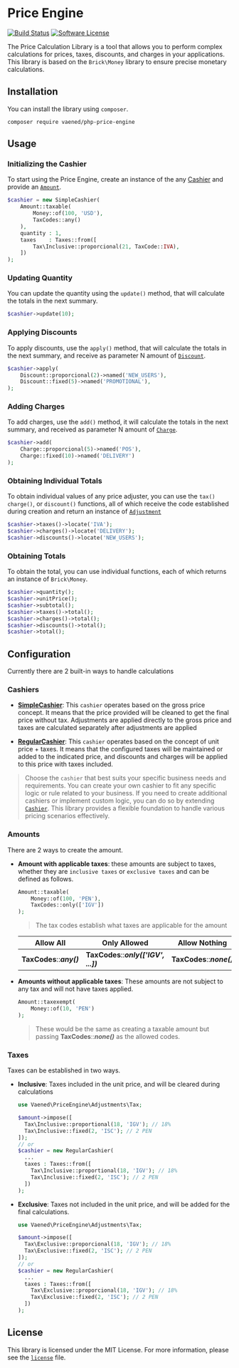 # Price Engine

[![Build Status](https://github.com/vaened/php-price-engine/actions/workflows/tests.yml/badge.svg)](https://github.com/vaened/php-price-engine/actions?query=workflow:Tests)
[![Software License](https://img.shields.io/badge/license-MIT-brightgreen.svg?style=flat-square)](license)

The Price Calculation Library is a tool that allows you to perform complex calculations for prices, taxes, discounts, and charges in your applications. This library is based on the `Brick\Money` library to ensure precise monetary calculations.

## Installation

You can install the library using `composer`.

```shell
composer require vaened/php-price-engine
```

## Usage

### Initializing the Cashier

To start using the Price Engine, create an instance of the any [Cashier](#configuration) and provide an [`Amount`](./src/Money/Amount.php).

```php
$cashier = new SimpleCashier(
    Amount::taxable(
        Money::of(100, 'USD'),
        TaxCodes::any()
    ),
    quantity : 1,
    taxes    : Taxes::from([
        Tax\Inclusive::proporcional(21, TaxCode::IVA),
    ])
);
```

### Updating Quantity

You can update the quantity using the `update()` method, that will calculate the totals in the next summary.

```php
$cashier->update(10);
```

### Applying Discounts

To apply discounts, use the `apply()` method, that will calculate the totals in the next summary, and receive as parameter N amount
of [`Discount`](./src/Adjustments/Discount.php).

```php
$cashier->apply(
    Discount::proporcional(2)->named('NEW_USERS'),
    Discount::fixed(5)->named('PROMOTIONAL'),
);
```

### Adding Charges

To add charges, use the `add()` method, it will calculate the totals in the next summary, and received as parameter N amount
of [`Charge`](./src/Adjustments/Charge.php).

```php
$cashier->add(
    Charge::proporcional(5)->named('POS'),
    Charge::fixed(10)->named('DELIVERY')
);
```

### Obtaining Individual Totals

To obtain individual values of any price adjuster, you can use the `tax()` `charge()`, or `discount()` functions, all of which receive the code established during creation and return an instance of [`Adjustment`](./src/Adjustment.php)

```php
$cashier->taxes()->locate('IVA');
$cashier->charges()->locate('DELIVERY');
$cashier->discounts()->locate('NEW_USERS');
```

### Obtaining Totals

To obtain the total, you can use individual functions, each of which returns an instance of `Brick\Money`.

```php
$cashier->quantity();
$cashier->unitPrice();
$cashier->subtotal();
$cashier->taxes()->total();
$cashier->charges()->total();
$cashier->discounts()->total();
$cashier->total();
```

## Configuration
Currently there are 2 built-in ways to handle calculations

### Cashiers
- [**SimpleCashier**](./src/Cashiers/SimpleCashier.php): This `cashier` operates based on the gross price concept. It means that the price provided will be cleaned to get the final price without tax. Adjustments are applied directly to the gross price and taxes are calculated separately after adjustments are applied

- [**RegularCashier**](./src/Cashiers/RegularCashier.php):  This `cashier` operates based on the concept of unit price + taxes. It means that the configured taxes will be maintained or added to the indicated price, and discounts and charges will be applied to this price with taxes included.


> Choose the `cashier` that best suits your specific business needs and requirements. You can create your own cashier to fit any specific logic or rule related to your business. If you need to create additional cashiers or implement custom logic, you can do so by extending [`Cashier`](./src/Cashier.php). This library provides a flexible foundation to handle various pricing scenarios effectively.


### Amounts
There are 2 ways to create the amount.

- **Amount with applicable taxes**: these amounts are subject to taxes, whether they are `inclusive taxes` or `exclusive taxes` and can be defined as follows.
  ```php
  Amount::taxable(
      Money::of(100, 'PEN'),
      TaxCodes::only(['IGV'])
  );
  ```
  > The tax codes establish what taxes are applicable for the amount
  
  Allow All                 | Only Allowed                          |Allow Nothing
  --------------------------|---------------------------------------|--------------------------
  **TaxCodes**::***any()*** | **TaxCodes**::***only(['IGV', ...])***| **TaxCodes**::***none()*** 

- **Amounts without applicable taxes**: These amounts are not subject to any tax and will not have taxes applied.

  ```php
  Amount::taxexempt(
      Money::of(10, 'PEN')
  );
  ```
  > These would be the same as creating a taxable amount but passing **TaxCodes**::***none()*** as the allowed codes.

### Taxes
Taxes can be established in two ways.

- **Inclusive**: Taxes included in the unit price, and will be cleared during calculations
  ```php
  use Vaened\PriceEngine\Adjustments\Tax;
  
  $amount->impose([
    Tax\Inclusive::proportional(18, 'IGV'); // 18%
    Tax\Inclusive::fixed(2, 'ISC'); // 2 PEN
  ]);
  // or
  $cashier = new RegularCashier(
    ...
    taxes : Taxes::from([
      Tax\Inclusive::proportional(18, 'IGV'); // 18%
      Tax\Inclusive::fixed(2, 'ISC'); // 2 PEN
    ])
  );
  ```
- **Exclusive**: Taxes not included in the unit price, and will be added for the final calculations.
  ```php
  use Vaened\PriceEngine\Adjustments\Tax;

  $amount->impose([
    Tax\Exclusive::proporcional(18, 'IGV'); // 18%
    Tax\Exclusive::fixed(2, 'ISC'); // 2 PEN
  ]);
  // or
  $cashier = new RegularCashier(
    ...
    taxes : Taxes::from([
      Tax\Exclusive::proporcional(18, 'IGV'); // 18%
      Tax\Exclusive::fixed(2, 'ISC'); // 2 PEN
    ])
  );
  ```

## License
This library is licensed under the MIT License. For more information, please see the [`license`](./license) file.